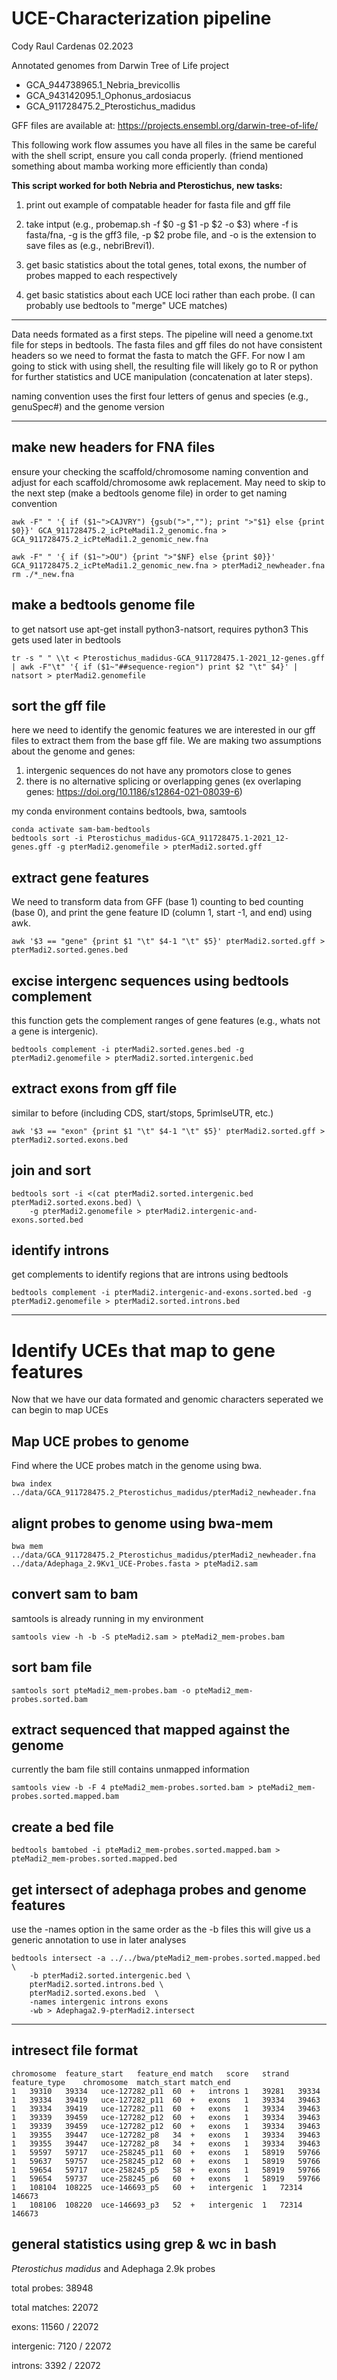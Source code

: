 # UCE-Characterization pipeline
Cody Raul Cardenas 02.2023

Annotated genomes from Darwin Tree of Life project
* GCA_944738965.1_Nebria_brevicollis
* GCA_943142095.1_Ophonus_ardosiacus
* GCA_911728475.2_Pterostichus_madidus

GFF files are available at: https://projects.ensembl.org/darwin-tree-of-life/

This following work flow assumes you have all files in the same be careful with the shell script, ensure you call conda properly. (friend mentioned something about mamba working more efficiently than conda)

**This script worked for both Nebria and Pterostichus, new tasks:**

1) print out example of compatable header for fasta file and gff file

2) take intput (e.g., probemap.sh -f $0 -g $1 -p $2 -o $3) where -f is fasta/fna, -g is the gff3 file, -p $2 probe file, and -o is the extension to save files as (e.g., nebriBrevi1).

3) get basic statistics about the total genes, total exons, the number of probes mapped to each respectively

4) get basic statistics about each UCE loci rather than each probe. (I can probably use bedtools to "merge" UCE matches)

---

Data needs formated as a first steps. The pipeline will need a genome.txt file for steps in bedtools. The fasta files and gff files do not have consistent headers so we need to format the fasta to match the GFF. For now I am going to stick with using shell, the resulting file will likely go to R or python for further statistics and UCE manipulation (concatenation at later steps).

naming convention uses the first four letters of genus and species (e.g., genuSpec#) and the genome version

---

## make new headers for FNA files
ensure your checking the scaffold/chromosome naming convention and adjust for each scaffold/chromosome awk replacement. May need to skip to the next step (make a bedtools genome file) in order to get naming convention
```
awk -F" " '{ if ($1~">CAJVRY") {gsub(">",""); print ">"$1} else {print $0}}' GCA_911728475.2_icPteMadi1.2_genomic.fna > GCA_911728475.2_icPteMadi1.2_genomic_new.fna

awk -F" " '{ if ($1~">OU") {print ">"$NF} else {print $0}}' GCA_911728475.2_icPteMadi1.2_genomic_new.fna > pterMadi2_newheader.fna
rm ./*_new.fna
```
## make a bedtools genome file
to get natsort use apt-get install python3-natsort, requires python3
This gets used later in bedtools
```
tr -s " " \\t < Pterostichus_madidus-GCA_911728475.1-2021_12-genes.gff | awk -F"\t" '{ if ($1~"##sequence-region") print $2 "\t" $4}' | natsort > pterMadi2.genomefile
```

## sort the gff file
here we need to identify the genomic features we are interested in our gff files to extract them from the base gff file. We are making two assumptions about the genome and genes:
1) intergenic sequences do not have any promotors close to genes
2) there is no alternative splicing or overlapping genes (ex overlaping genes: https://doi.org/10.1186/s12864-021-08039-6)

my conda environment contains bedtools, bwa, samtools
```
conda activate sam-bam-bedtools
bedtools sort -i Pterostichus_madidus-GCA_911728475.1-2021_12-genes.gff -g pterMadi2.genomefile > pterMadi2.sorted.gff
```
## extract gene features
We need to transform data from GFF (base 1) counting to bed counting (base 0), and print the gene feature ID (column 1, start -1, and end) using awk.
```
awk '$3 == "gene" {print $1 "\t" $4-1 "\t" $5}' pterMadi2.sorted.gff > pterMadi2.sorted.genes.bed
```

## excise intergenc sequences using bedtools complement
this function gets the complement ranges of gene features (e.g., whats not a gene is intergenic).
```
bedtools complement -i pterMadi2.sorted.genes.bed -g pterMadi2.genomefile > pterMadi2.sorted.intergenic.bed
```

## extract exons from gff file 
similar to before (including CDS, start/stops, 5primlseUTR, etc.)
```
awk '$3 == "exon" {print $1 "\t" $4-1 "\t" $5}' pterMadi2.sorted.gff > pterMadi2.sorted.exons.bed
```

## join and sort 
```
bedtools sort -i <(cat pterMadi2.sorted.intergenic.bed pterMadi2.sorted.exons.bed) \
    -g pterMadi2.genomefile > pterMadi2.intergenic-and-exons.sorted.bed
```

## identify introns
get complements to identify regions that are introns using bedtools
```
bedtools complement -i pterMadi2.intergenic-and-exons.sorted.bed -g pterMadi2.genomefile > pterMadi2.sorted.introns.bed
```

---
# Identify UCEs that map to gene features
Now that we have our data formated and genomic characters seperated we can begin to map UCEs

## Map UCE probes to genome
Find where the UCE probes match in the genome using bwa. 
```
bwa index ../data/GCA_911728475.2_Pterostichus_madidus/pterMadi2_newheader.fna
```

## alignt probes to genome using bwa-mem
```
bwa mem ../data/GCA_911728475.2_Pterostichus_madidus/pterMadi2_newheader.fna
../data/Adephaga_2.9Kv1_UCE-Probes.fasta > pteMadi2.sam
```

## convert sam to bam
samtools is already running in my environment
```
samtools view -h -b -S pteMadi2.sam > pteMadi2_mem-probes.bam
```

## sort bam file
```
samtools sort pteMadi2_mem-probes.bam -o pteMadi2_mem-probes.sorted.bam
```
## extract sequenced that mapped against the genome
currently the bam file still contains unmapped information
```
samtools view -b -F 4 pteMadi2_mem-probes.sorted.bam > pteMadi2_mem-probes.sorted.mapped.bam
```
## create a bed file 
```
bedtools bamtobed -i pteMadi2_mem-probes.sorted.mapped.bam > pteMadi2_mem-probes.sorted.mapped.bed
```

## get intersect of adephaga probes and genome features
use the -names option in the same order as the -b files this will give us a generic annotation to use in later analyses
```
bedtools intersect -a ../../bwa/pteMadi2_mem-probes.sorted.mapped.bed \
    -b pterMadi2.sorted.intergenic.bed \
    pterMadi2.sorted.introns.bed \
    pterMadi2.sorted.exons.bed  \
    -names intergenic introns exons 
    -wb > Adephaga2.9-pterMadi2.intersect
```

---

## intresect file format

```
chromosome  feature_start   feature_end match   score   strand  feature_type    chromosome  match_start match_end
1	39310	39334	uce-127282_p11	60	+	introns	1	39281	39334
1	39334	39419	uce-127282_p11	60	+	exons	1	39334	39463
1	39334	39419	uce-127282_p11	60	+	exons	1	39334	39463
1	39339	39459	uce-127282_p12	60	+	exons	1	39334	39463
1	39339	39459	uce-127282_p12	60	+	exons	1	39334	39463
1	39355	39447	uce-127282_p8	34	+	exons	1	39334	39463
1	39355	39447	uce-127282_p8	34	+	exons	1	39334	39463
1	59597	59717	uce-258245_p11	60	+	exons	1	58919	59766
1	59637	59757	uce-258245_p12	60	+	exons	1	58919	59766
1	59654	59717	uce-258245_p5	58	+	exons	1	58919	59766
1	59654	59737	uce-258245_p6	60	+	exons	1	58919	59766
1	108104	108225	uce-146693_p5	60	+	intergenic	1	72314	146673
1	108106	108220	uce-146693_p3	52	+	intergenic	1	72314	146673
```

## general statistics using grep & wc in bash

_Pterostichus madidus_ and Adephaga 2.9k probes

total probes: 38948

total matches: 22072

exons: 11560 / 22072

intergenic: 7120 / 22072

introns: 3392 / 22072

